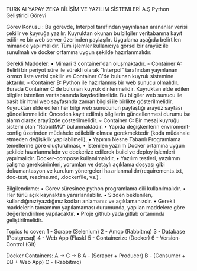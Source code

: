TURK AI YAPAY ZEKA BİLİŞİM VE YAZILIM SİSTEMLERİ A.Ş
Python Geliştirici Görevi

Görev Konusu :
Bu görevde,  Interpol tarafından yayınlanan arananlar verisi çekilir ve kuyruğa yazılır. Kuyruktan okunan bu bilgiler veritabanına kayıt edilir ve bir web server üzerinden paylaşılır. Uygulama aşağıda belirtilen mimaride yapılmalıdır.
Tüm işlemler kullanıcıya görsel bir arayüz ile sunulmalı ve docker ortamına uygun şekilde hazırlanmalıdır.

Gerekli Maddeler:
•	Mimari 3 container'dan oluşmaktadır. 
◦ Container A: Belirli bir periyot süre ile sürekli olarak “Interpol” tarafından yayınlanan kırmızı liste verisi çekilir ve Container C'de bulunan kuyruk sistemine aktarılır.
◦ Container B: Python ile hazırlanmış bir web sunucu olmalıdır. Burada Container C de bulunan kuyruk dinlenmelidir. Kuyruktan elde edilen bilgiler istenilen veritabanında kaydedilmelidir. Bu bilgiler web sunucu ile basit bir html web sayfasında zaman bilgisi ile birlikte gösterilmelidir. Kuyruktan elde edilen her bilgi web sunucunun paylaştığı arayüz sayfası güncellenmelidir. Önceden kayıt edilmiş bilgilerin güncellenmesi durumu ise alarm olarak arayüzde gösterilmelidir.
◦ Container C: Bir mesaj kuyruğu sistemi olan “RabbitMQ” bulunmaktadır.
•	Yapıda değişkenlerin enviroment-config üzerinden müdahele edilebilir olması gerekmektedir (koda müdahale etmeden değişiklik yapılabilmeli),
•	Yapının Nesne Tabanlı Programlama temellerine göre oluşturulması,
•	İstenilen yazılım Docker ortamına uygun şekilde hazırlanmalıdır ve dockerize edilerek build ve deploy işlemleri yapılmalıdır. Docker-compose kullanılmalıdır,
•	Yazılım testleri, yazılımın çalışma gereksinimleri, yorumları ve detaylı açıklama dosyası gibi dokumantasyon ve kurulum yönergeleri hazırlanmalıdır(requirements.txt, doc-test, readme.md, .dockerfile, vs.) .

Bilgilendirme:
•	Görev süresince python programlama dili kullanılmalıdır.
•	Her türlü açık kaynaktan yararlanılabilir.
•	Sizden beklenilen, kullandığınız/yazdığınız kodları anlamanız ve açıklamanızdır.
•	Gerekli maddelerin tamamının yapılamaması durumunda, yapılan maddelere göre değerlendirilme yapılacaktır.
•	Proje github yada gitlab ortamında geliştirilmelidir.



Topics to cover:
1 - Scrape (Selenium) 
2 - Amqp (Rabbitmq)
3 - Database (Postgresql)
4 - Web App (Flask)
5 - Containerize (Docker)
6 - Version-Control (Git)

Docker Containers: 
A -> C -> B 
A - (Scraper + Producer)
B - (Consumer + DB + Web App)
C - (Rabbitmq)

